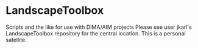 # LandscapeToolbox
Scripts and the like for use with DIMA/AIM projects
Please see user jkarl's LandscapeToolbox repository for the central location. This is a personal satellite.
